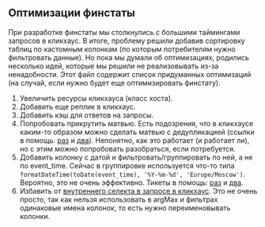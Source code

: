 ## Оптимизации финстаты

При разработке финстаты мы столкнулись с большими таймингами запросов в кликхаус.
В итоге, проблему решили добавив сортировку таблиц по кастомным колонкам (по которым потребителям нужно фильтровать данные).
Но пока мы думали об оптимизациях, родились несколько идей, которые мы решили не реализовывать из-за ненадобности.
Этот файл содержит список придуманных оптимизаций (на случай, если нужно будет еще оптимизировать финстату).

1) Увеличить ресурсы кликхауса (класс хоста).
2) Добавить еще реплик в кликхаус.
3) Добавить кэш для ответов на запросы.
4) Попробовать прикрутить матвью. Есть подозрения, что в кликхаусе каким-то образом можно сделать матвью с дедупликацией (ссылки в помощь: [раз](https://guides.tinybird.co/guide/deduplication-strategies#using-materialized-views) и [два](https://stackoverflow.com/questions/65980332/create-materialized-view-based-on-aggregate-materialized-view)). Непонятно, как это работает (и работает ли), но с этим можно попробовать разобраться, если потребуется.
5) Добавить колонку с датой и фильтровать/группировать по ней, а не по event_time. Сейчас в группировке используется что-то типа `formatDateTime(toDate(event_time), '%Y-%m-%d', 'Europe/Moscow')`. Вероятно, это не очень эффективно. Тикеты в помощь: [раз](https://st.yandex-team.ru/VSBILLING-5322) и [два](https://st.yandex-team.ru/VSBILLING-5329).
6) Избавить от [внутреннего селекта в запросе в кликхаус](https://a.yandex-team.ru/arcadia/classifieds/verticals-backend/billing/finstat/storage/src/query/DeduplicatedTable.scala?rev=r9253252#L31-32). Это не очень просто, так как нельзя использовать в argMax и фильтрах одинаковые имена колонок, то есть нужно переименовывать колонки.
